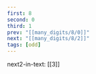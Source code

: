 ```yaml
---
first: 8
second: 0
third: 1
prev: "[[many_digits/8/0]]"
next: "[[many_digits/8/2]]"
tags: [odd]
---
```

next2-in-text: [[3]]
